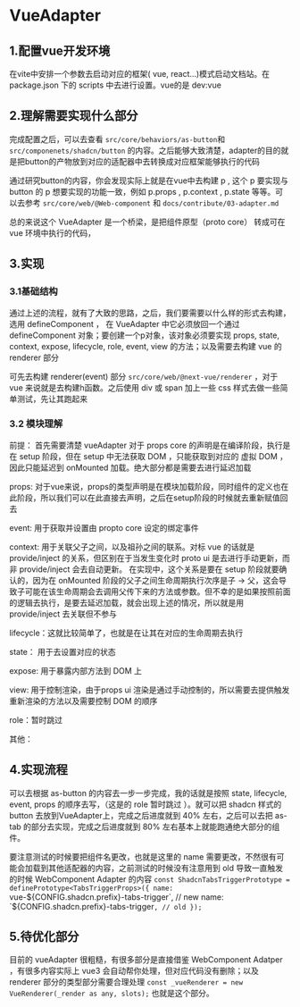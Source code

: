 # VueAdapter

## 1.配置vue开发环境

在vite中安排一个参数去启动对应的框架( vue, react...)模式启动文档站。在 package.json 下的 scripts 中去进行设置。vue的是 dev:vue

## 2.理解需要实现什么部分

完成配置之后，可以去查看 `src/core/behaviors/as-button`和 `src/componenets/shadcn/button` 的内容。之后能够大致清楚，adapter的目的就是把button的产物放到对应的适配器中去转换成对应框架能够执行的代码

通过研究button的内容，你会发现实际上就是在vue中去构建 p , 这个 p 要实现与 button 的 p 想要实现的功能一致，例如 p.props , p.context , p.state 等等。可以去参考 `src/core/web/@Web-component` 和 `docs/contribute/03-adapter.md`

总的来说这个 VueAdapter 是一个桥梁，是把组件原型（proto core） 转成可在 vue 环境中执行的代码， 

## 3.实现

### 3.1基础结构
通过上述的流程，就有了大致的思路，之后，我们要需要以什么样的形式去构建，选用 defineComponent ， 在 VueAdapter 中它必须放回一个通过 defineComponent 对象；要创建一个p对象，该对象必须要实现 props, state, context, expose, lifecycle, role, event, view 的方法；以及需要去构建 vue 的 renderer 部分

可先去构建 renderer(event) 部分 `src/core/web/@next-vue/renderer` ，对于 vue 来说就是去构建h函数。之后使用 div 或 span 加上一些 css 样式去做一些简单测试，先让其跑起来

### 3.2 模块理解

前提： 首先需要清楚 vueAdapter 对于 props core 的声明是在编译阶段，执行是在 setup 阶段，但在 setup 中无法获取 DOM ，只能获取到对应的 虚拟 DOM ，因此只能延迟到 onMounted 加载。绝大部分都是需要去进行延迟加载

props: 对于vue来说，props的类型声明是在模块加载阶段，同时组件的定义也在此阶段，所以我们可以在此直接去声明，之后在setup阶段的时候就去重新赋值回去

event: 用于获取并设置由 propto core 设定的绑定事件

context: 用于关联父子之间，以及祖孙之间的联系。对标 vue 的话就是 provide/inject 的关系，但区别在于当发生变化时 proto ui 是去进行手动更新，而非 provide/inject 会去自动更新。 在实现中，这个关系是要在 setup 阶段就要确认的，因为在 onMounted 阶段的父子之间生命周期执行次序是子 -> 父，这会导致子可能在该生命周期会去调用父传下来的方法或参数。但不幸的是如果按照前面的逻辑去执行，是要去延迟加载，就会出现上述的情况，所以就是用 provide/inject 去关联但不参与

lifecycle：这就比较简单了，也就是在让其在对应的生命周期去执行

state： 用于去设置对应的状态

expose: 用于暴露内部方法到 DOM 上

view:  用于控制渲染，由于props ui 渲染是通过手动控制的，所以需要去提供触发重新渲染的方法以及需要控制 DOM 的顺序

role：暂时跳过


其他： 

## 4.实现流程

可以去根据 as-button 的内容去一步一步完成，我的话就是按照 state, lifecycle, event, props 的顺序去写，（这是的 role 暂时跳过 ）。就可以把 shadcn 样式的button 去放到VueAdapter上，完成之后进度就到 40% 左右，之后可以去把 as-tab 的部分去实现，完成之后进度就到 80% 左右基本上就能跑通绝大部分的组件。

要注意测试的时候要把组件名更改，也就是这里的 name 需要更改，不然很有可能会加载到其他适配器的内容，之前测试的时候没有注意用到 old 导致一直触发的时候 WebComponent Adapter 的内容
`const ShadcnTabsTriggerPrototype = definePrototype<TabsTriggerProps>({
  name: `vue-${CONFIG.shadcn.prefix}-tabs-trigger`, // new
  name: `${CONFIG.shadcn.prefix}-tabs-trigger`, // old
});
`

## 5.待优化部分
目前的 vueAdapter 很粗糙，有很多部分是直接借鉴 WebComponent Adatper ，有很多内容实际上 vue3 会自动帮你处理，但对应代码没有删除；以及 renderer 部分的类型部分需要合理处理 ` const _vueRenderer = new VueRenderer(_render as any, slots); ` 也就是这个部分。

